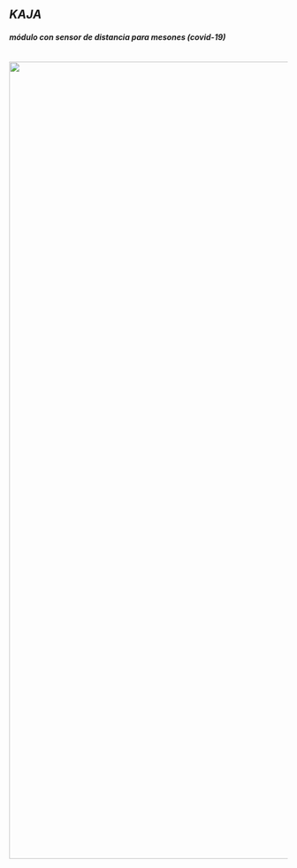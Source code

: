 <h2> <em> KAJA </h2> <h4> módulo con sensor de distancia para mesones (covid-19) </em> </h4>
<br>
<img width="1440" alt="" src="https://user-images.githubusercontent.com/80835593/208568876-5ed748b0-4ce8-48a1-aed5-cd9ef101ee7b.png">

